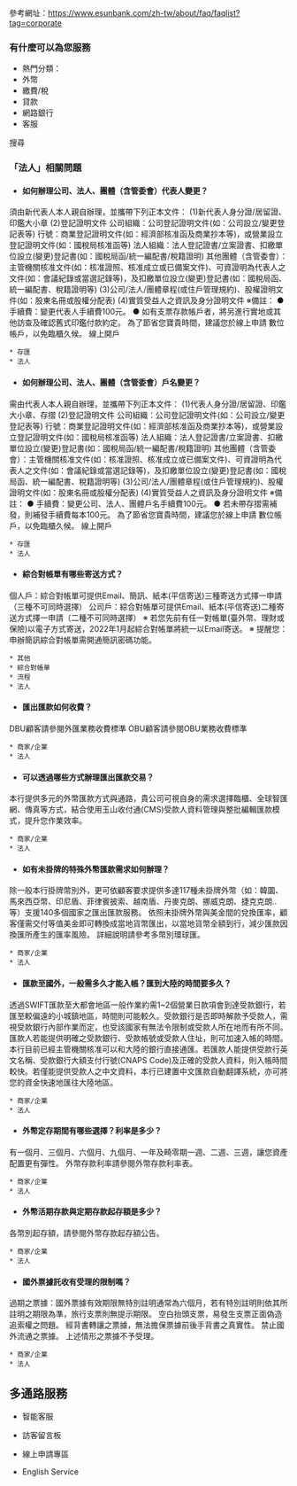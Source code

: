 參考網址：https://www.esunbank.com/zh-tw/about/faq/faqlist?tag=corporate

### 有什麼可以為您服務

  * 熱門分類：
  * 外幣
  * 繳費/稅
  * 貸款
  * 網路銀行
  * 客服

搜尋

### 「法人」相關問題

  * #### 如何辦理公司、法人、團體（含管委會）代表人變更？

須由新代表人本人親自辦理，並攜帶下列正本文件： (1)新代表人身分證/居留證、印鑑大小章 (2)登記證明文件
公司組織：公司登記證明文件(如：公司設立/變更登記表等)
行號：商業登記證明文件(如：經濟部核准函及商業抄本等)，或營業設立登記證明文件(如：國稅局核准函等)
法人組織：法人登記證書/立案證書、扣繳單位設立(變更)登記書(如：國稅局函/統一編配書/稅籍證明)
其他團體（含管委會）：主管機關核准文件(如：核准證照、核准成立或已備案文件)、可資證明為代表人之文件(如：會議紀錄或當選記錄等)，及扣繳單位設立(變更)登記書(如：國稅局函、統一編配書、稅籍證明等)
(3)公司/法人/團體章程(或住戶管理規約)、股權證明文件(如：股東名冊或股權分配表) (4)實質受益人之資訊及身分證明文件 ※備註： ●
手續費：變更代表人手續費100元。 ● 如有支票存款帳戶者，將另進行實地或其他訪查及確認舊式印鑑付款約定。 為了節省您寶貴時間，建議您於線上申請
數位帳戶，以免臨櫃久候。 線上開戶

    * 存匯
    * 法人
  * #### 如何辦理公司、法人、團體（含管委會）戶名變更？

需由代表人本人親自辦理，並攜帶下列正本文件： (1)代表人身分證/居留證、印鑑大小章、存摺 (2)登記證明文件
公司組織：公司登記證明文件(如：公司設立/變更登記表等)
行號：商業登記證明文件(如：經濟部核准函及商業抄本等)，或營業設立登記證明文件(如：國稅局核准函等)
法人組織：法人登記證書/立案證書、扣繳單位設立(變更)登記書(如：國稅局函/統一編配書/稅籍證明)
其他團體（含管委會）：主管機關核准文件(如：核准證照、核准成立或已備案文件)、可資證明為代表人之文件(如：會議紀錄或當選記錄等)，及扣繳單位設立(變更)登記書(如：國稅局函、統一編配書、稅籍證明等)
(3)公司/法人/團體章程(或住戶管理規約)、股權證明文件(如：股東名冊或股權分配表) (4)實質受益人之資訊及身分證明文件 ※備註： ●
手續費：變更公司、法人、團體戶名手續費100元。 ● 若未帶存摺需補發，則補發手續費每本100元。 為了節省您寶貴時間，建議您於線上申請
數位帳戶，以免臨櫃久候。 線上開戶

    * 存匯
    * 法人
  * #### 綜合對帳單有哪些寄送方式？

個人戶：綜合對帳單可提供Email、簡訊、紙本(平信寄送)三種寄送方式擇一申請（三種不可同時選擇）
公司戶：綜合對帳單可提供Email、紙本(平信寄送)二種寄送方式擇一申請（二種不可同時選擇） ※
若您先前有任一對帳單(臺外幣、理財或保險)以電子方式寄送，2022年1月起綜合對帳單將統一以Email寄送。 ※
提醒您：申辦簡訊綜合對帳單需開通簡訊密碼功能。

    * 其他
    * 綜合對帳單
    * 流程
    * 法人
  * #### 匯出匯款如何收費？

DBU顧客請參閱外匯業務收費標準 OBU顧客請參閱OBU業務收費標準

    * 商家/企業
    * 法人
  * #### 可以透過哪些方式辦理匯出匯款交易？

本行提供多元的外幣匯款方式與通路，貴公司可視自身的需求選擇臨櫃、全球智匯網、傳真等方式，結合使用玉山收付通(CMS)受款人資料管理與整批編輯匯款模式，提升您作業效率。

    * 商家/企業
    * 法人
  * #### 如有未掛牌的特殊外幣匯款需求如何辦理？

除一般本行掛牌幣別外，更可依顧客要求提供多達117種未掛牌外幣（如：韓圜、馬來西亞幣、印尼盾、菲律賓披索、越南盾、丹麥克朗、挪威克朗、捷克克朗..等）支援140多個國家之匯出匯款服務。
依照未掛牌外幣與美金間的兌換匯率，顧客僅需交付等值美金即可轉換成當地貨幣匯出，以當地貨幣全額到行，減少匯款因換匯所產生的匯率風險。
詳細說明請參考多幣別環球匯。

    * 商家/企業
    * 法人
  * #### 匯款至國外，一般需多久才能入帳？匯到大陸的時間要多久？

透過SWIFT匯款至大都會地區一般作業約需1~2個營業日款項會到達受款銀行，若匯至較偏遠的小城鎮地區，時間則可能較久。受款銀行是否即時解款予受款人，需視受款銀行內部作業而定，也受該國家有無法令限制或受款人所在地而有所不同。匯款人若能提供明確之受款銀行、受款帳號或受款人住址，則可加速入帳的時間。
本行目前已經主管機關核准可以和大陸的銀行直接通匯。若匯款人能提供受款行英文名稱、受款銀行大額支付行號(CNAPS
Code)及正確的受款人資料，則入帳時間較快。若僅能提供受款人之中文資料，本行已建置中文匯款自動翻譯系統，亦可將您的資金快速地匯往大陸地區。

    * 商家/企業
    * 法人
  * #### 外幣定存期間有哪些選擇？利率是多少？

有一個月、三個月、六個月、九個月、一年及畸零期一週、二週、三週，讓您資產配置更有彈性。 外幣存款利率請參閱外幣存款利率表。

    * 商家/企業
    * 法人
  * #### 外幣活期存款與定期存款起存額是多少？

各幣別起存額，請參閱外幣存款起存額公告。

    * 商家/企業
    * 法人
  * #### 國外票據託收有受理的限制嗎？

過期之票據：國外票據有效期限無特別註明通常為六個月，若有特別註明則依其所註明之期限為準，旅行支票則無提示期限。
空白抬頭支票，易發生支票正面偽造追索權之問題。 經背書轉讓之票據，無法擔保票據前後手背書之真實性。 禁止國外流通之票據。 上述情形之票據不予受理。

    * 商家/企業
    * 法人

## 多通路服務

  * 智能客服

  * 訪客留言板

  * 線上申請專區

  * English Service

